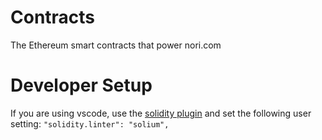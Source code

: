 # Contracts

The Ethereum smart contracts that power nori.com

# Developer Setup

If you are using vscode, use the [solidity plugin](https://marketplace.visualstudio.com/items?itemName=JuanBlanco.solidity) and set the following user setting: `"solidity.linter": "solium",`
